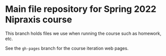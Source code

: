 # Main file repository for Spring 2022 Nipraxis course

This branch holds files we use when running the course such as homework, etc.

See the `gh-pages` branch for the course iteration web pages.
